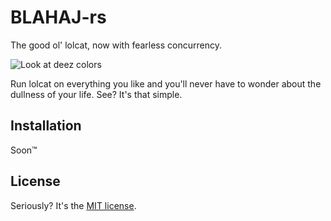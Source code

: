 # BLAHAJ-rs 

The good ol' lolcat, now with fearless concurrency.

![Look at deez colors](http://i.imgur.com/DwZompR.png)

Run lolcat on everything you like and you'll never have to wonder about the dullness of your life. See? It's that simple.

## Installation

Soon™

## License

Seriously? It's the [MIT license](LICENSE).
